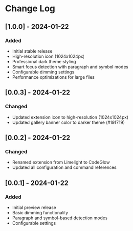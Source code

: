 # Change Log

## [1.0.0] - 2024-01-22
### Added
- Initial stable release
- High-resolution icon (1024x1024px)
- Professional dark theme styling
- Smart focus detection with paragraph and symbol modes
- Configurable dimming settings
- Performance optimizations for large files

## [0.0.3] - 2024-01-22
### Changed
- Updated extension icon to high-resolution (1024x1024px)
- Updated gallery banner color to darker theme (#191719)

## [0.0.2] - 2024-01-22
### Changed
- Renamed extension from Limelight to CodeGlow
- Updated all configuration and command references

## [0.0.1] - 2024-01-22
### Added
- Initial preview release
- Basic dimming functionality
- Paragraph and symbol-based detection modes
- Configurable settings